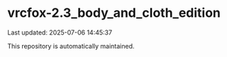 # vrcfox-2.3_body_and_cloth_edition

Last updated: 2025-07-06 14:45:37

This repository is automatically maintained.
